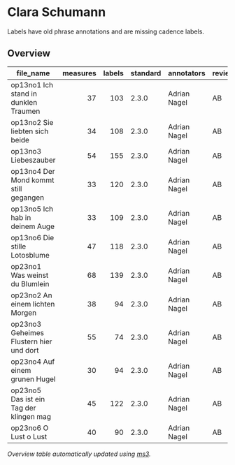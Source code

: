 # Clara Schumann

Labels have old phrase annotations and are missing cadence labels.

## Overview
|               file_name               |measures|labels|standard| annotators |reviewers|
|---------------------------------------|-------:|-----:|--------|------------|---------|
|op13no1 Ich stand in dunklen Traumen   |      37|   103|2.3.0   |Adrian Nagel|AB       |
|op13no2 Sie liebten sich beide         |      34|   108|2.3.0   |Adrian Nagel|AB       |
|op13no3 Liebeszauber                   |      54|   155|2.3.0   |Adrian Nagel|AB       |
|op13no4 Der Mond kommt still gegangen  |      33|   120|2.3.0   |Adrian Nagel|AB       |
|op13no5 Ich hab in deinem Auge         |      33|   109|2.3.0   |Adrian Nagel|AB       |
|op13no6 Die stille Lotosblume          |      47|   118|2.3.0   |Adrian Nagel|AB       |
|op23no1 Was weinst du Blumlein         |      68|   139|2.3.0   |Adrian Nagel|AB       |
|op23no2 An einem lichten Morgen        |      38|    94|2.3.0   |Adrian Nagel|AB       |
|op23no3 Geheimes Flustern hier und dort|      55|    74|2.3.0   |Adrian Nagel|AB       |
|op23no4 Auf einem grunen Hugel         |      30|    94|2.3.0   |Adrian Nagel|AB       |
|op23no5 Das ist ein Tag der klingen mag|      45|   122|2.3.0   |Adrian Nagel|AB       |
|op23no6 O Lust o Lust                  |      40|    90|2.3.0   |Adrian Nagel|AB       |


*Overview table automatically updated using [ms3](https://johentsch.github.io/ms3/).*
